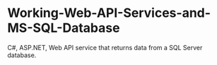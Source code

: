 # Working-Web-API-Services-and-MS-SQL-Database
C#, ASP.NET, Web API service that returns data from a SQL Server database.
